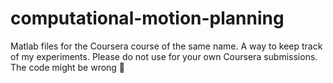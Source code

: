 # computational-motion-planning
Matlab files for the Coursera course of the same name. A way to keep track of my experiments. Please do not use for your own Coursera submissions. The code might be wrong 😬
